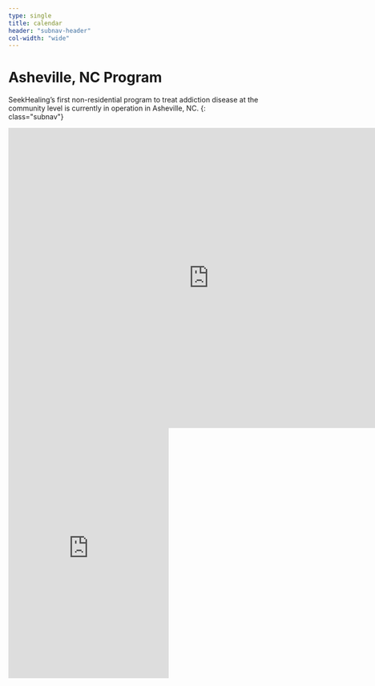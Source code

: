 ```yaml
---
type: single
title: calendar
header: "subnav-header"
col-width: "wide"
---
```


# <span class="emphasized-header">Asheville</span>, NC Program

SeekHealing’s first non-residential program to treat addiction disease at the community level is currently in operation in Asheville, NC.
{: class="subnav"}

<div class="embed-responsive embed-responsive-16by9 hidden-xs">
  <iframe src="https://calendar.google.com/calendar/embed?showCalendars=0&amp;title=SeekHealing%20Community%20Events&amp;height=600&amp;wkst=1&amp;bgcolor=%23F9F9F9&amp;src=seekhealing.org_hbmn5j5moufbptnfi0mfgeepas%40group.calendar.google.com&amp;color=%23853104&amp;ctz=America%2FNew_York" style="border-width:0" width="800" height="600" frameborder="0" scrolling="no" class="embed-responsive-item"></iframe>
</div>

<div class="visible-xs-block">
  <iframe src="https://calendar.google.com/calendar/embed?title=SeekHealing%20Community%20Events&amp;showTabs=0&amp;showCalendars=0&amp;showTz=0&amp;mode=AGENDA&amp;height=800&amp;wkst=1&amp;bgcolor=%23F9F9F9&amp;src=seekhealing.org_hbmn5j5moufbptnfi0mfgeepas%40group.calendar.google.com&amp;color=%23B1440E&amp;ctz=America%2FNew_York" style="border-width:0" width="320" height="500" frameborder="0" scrolling="no"></iframe>
</div>
